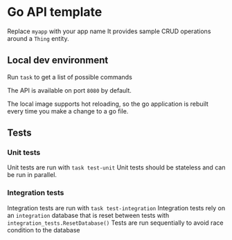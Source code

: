 # Go API template

Replace `myapp` with your app name
It provides sample CRUD operations around a `Thing` entity.

## Local dev environment

Run `task` to get a list of possible commands

The API is available on port `8080` by default.

The local image supports hot reloading, so the go application is rebuilt every time you make a change to a go file.

## Tests

### Unit tests

Unit tests are run with `task test-unit`
Unit tests should be stateless and can be run in parallel.

### Integration tests

Integration tests are run with `task test-integration`
Integration tests rely on an `integration` database that is reset between tests with `integration_tests.ResetDatabase()`
Tests are run sequentially to avoid race condition to the database
